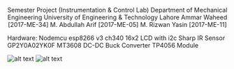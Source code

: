 <p align="center">
Semester Project (Instrumentation & Control Lab)  
Department of Mechanical Engineering  
University of Engineering & Technology Lahore  
Ammar Waheed      [2017-ME-34]  
M. Abdullah Arif  [2017-ME-05]  
M. Rizwan Yasin   [2017-ME-11]  
</p>
Hardware:  
Nodemcu esp8266 v3 ch340  
16x2 LCD with i2c  
Sharp IR Sensor GP2Y0A02YK0F  
MT3608 DC-DC Buck Converter  
TP4056 Module  
  
![alt text](https://github.com/AmmarW/IntruderDetection/blob/main/back%20view.jpg)
![alt text](https://github.com/AmmarW/IntruderDetection/blob/main/front%20view.jpg)
